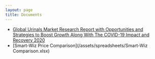 ```yaml
---
layout: page
title: Documents
---
```

* [Global Urinals Market Research Report with Opportunities and Strategies to Boost Growth Along With The COVID-19 Impact and Recovery 2020](/assets/pdfs/market-research.pdf)
* [Smart-Wiz Price Comparison](/assets/spreadsheets/Smart-Wiz Comparison.xlsx)